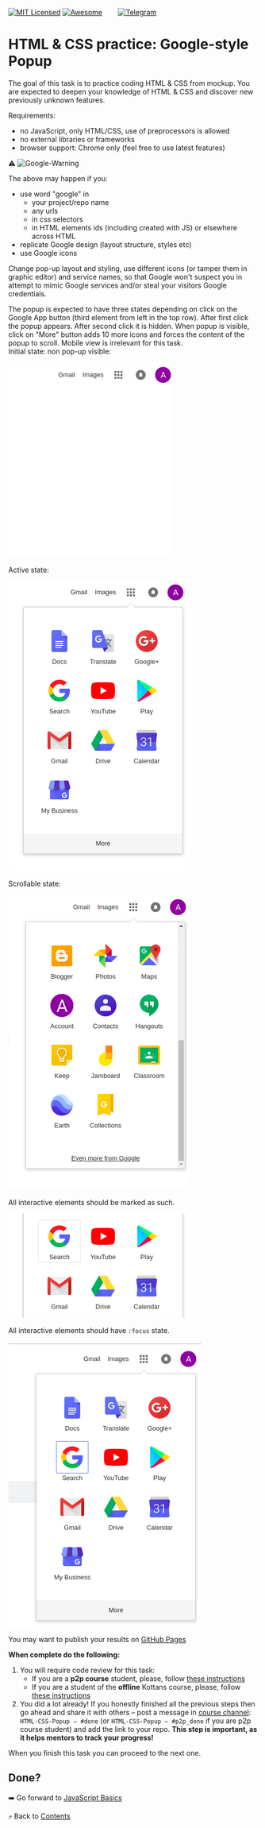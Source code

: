 [![MIT Licensed][icon-mit]][license]
[![Awesome][icon-awesome]][awesome]
&nbsp;&nbsp;&nbsp;&nbsp;&nbsp;&nbsp;
[![Telegram][icon-chat]][chat]

# HTML & CSS practice: Google-style Popup

The goal of this task is to practice coding HTML & CSS from mockup. You are expected to deepen your knowledge of HTML & CSS and discover new previously unknown features.

Requirements:
- no JavaScript, only HTML/CSS, use of preprocessors is allowed
- no external libraries or frameworks
- browser support: Chrome only (feel free to use latest features)

:warning: ![Google-Warning](https://place-hold.it/380x24/fff/f03c15?text=Important!+Google+may+ban+your+github+pages+domain!&bold)

The above may happen if you:
- use word "google" in
  - your project/repo name
  - any urls
  - in css selectors
  - in HTML elements ids (including created with JS) or elsewhere across HTML
- replicate Google design (layout structure, styles etc)
- use Google icons
   
Change pop-up layout and styling, use different icons (or tamper them in graphic editor) and service names, so that Google won't suspect you in attempt to mimic Google services and/or steal your visitors Google credentials.

The popup is expected to have three states depending on click on the Google App button (third element from left in the top row). After first click the popup appears. After second click it is hidden. When popup is visible, click on "More" button adds 10 more icons and forces the content of the popup to scroll.
Mobile view is irrelevant for this task.  
Initial state: non pop-up visible:

![popup-hidden](../img/popup-hidden.png)

Active state:

![popup-visible](../img/popup-visible.png)

Scrollable state:

![popup-scrollable](../img/popup-scrollable.png)

All interactive elements should be marked as such.

![popup-hover-state](../img/popup-hover.png)

All interactive elements should have `:focus` state.

![popup-hover-state](../img/popup-focus.png)

You may want to publish your results on
[GitHub Pages](https://help.github.com/articles/configuring-a-publishing-source-for-github-pages/)

**When complete do the following:**
1. You will require code review for this task:
   - If you are a **p2p course** student, please, follow [these instructions](https://github.com/kottans/frontend-2019-p2p/blob/master/CONTRIBUTING.md)
   - If you are a student of the **offline** Kottans course, please, follow [these instructions](https://github.com/kottans/frontend-2019-homeworks/blob/master/README.md)
1. You did a lot already! If you honestly finished all the previous steps then go ahead
   and share it with others –
   post a message in [course channel][chat]:
   `HTML-CSS-Popup — #done` (or `HTML-CSS-Popup — #p2p_done` if you are p2p course student) and add the link to your repo. **This step is important, as it helps mentors to track your progress!**

When you finish this task you can proceed to the next one.

## Done?

➡️ Go forward to [JavaScript Basics](js-basics.md)

⤴️ Back to [Contents](../contents.md)


[icon-chat]: https://img.shields.io/badge/chat-on%20telegram-blue.svg
[icon-mit]: https://img.shields.io/badge/license-MIT-blue.svg
[icon-awesome]: https://cdn.rawgit.com/sindresorhus/awesome/d7305f38d29fed78fa85652e3a63e154dd8e8829/media/badge.svg

[license]: https://github.com/Kottans/web/blob/master/LICENSE.md
[awesome]: https://github.com/sindresorhus/awesome#front-end-development
[chat]: https://t.me/joinchat/CX8EF1JmLm9IM6J6oy2U7Q
